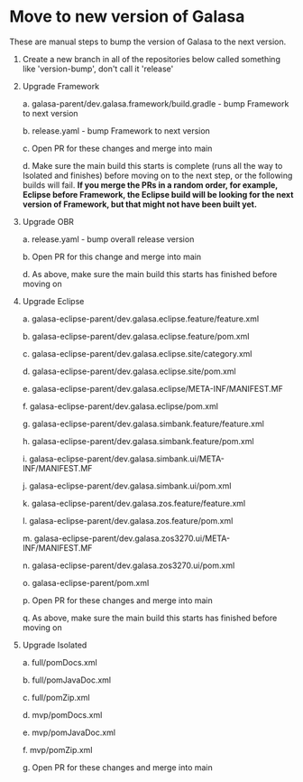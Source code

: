 # Move to new version of Galasa

These are manual steps to bump the version of Galasa to the next version.

1. Create a new branch in all of the repositories below called something like 'version-bump', don't call it 'release'

2. Upgrade Framework

    a. galasa-parent/dev.galasa.framework/build.gradle - bump Framework to next version

    b. release.yaml - bump Framework to next version

    c. Open PR for these changes and merge into main

    d. Make sure the main build this starts is complete (runs all the way to Isolated and finishes) before moving on to the next step, or the following builds will fail. **If you merge the PRs in a random order, for example, Eclipse before Framework, the Eclipse build will be looking for the next version of Framework, but that might not have been built yet.**

3. Upgrade OBR

    a. release.yaml - bump overall release version

    b. Open PR for this change and merge into main

    d. As above, make sure the main build this starts has finished before moving on

4. Upgrade Eclipse

    a. galasa-eclipse-parent/dev.galasa.eclipse.feature/feature.xml

    b. galasa-eclipse-parent/dev.galasa.eclipse.feature/pom.xml

    c. galasa-eclipse-parent/dev.galasa.eclipse.site/category.xml

    d. galasa-eclipse-parent/dev.galasa.eclipse.site/pom.xml

    e. galasa-eclipse-parent/dev.galasa.eclipse/META-INF/MANIFEST.MF

    f. galasa-eclipse-parent/dev.galasa.eclipse/pom.xml

    g. galasa-eclipse-parent/dev.galasa.simbank.feature/feature.xml

    h. galasa-eclipse-parent/dev.galasa.simbank.feature/pom.xml

    i. galasa-eclipse-parent/dev.galasa.simbank.ui/META-INF/MANIFEST.MF

    j. galasa-eclipse-parent/dev.galasa.simbank.ui/pom.xml

    k. galasa-eclipse-parent/dev.galasa.zos.feature/feature.xml

    l. galasa-eclipse-parent/dev.galasa.zos.feature/pom.xml

    m. galasa-eclipse-parent/dev.galasa.zos3270.ui/META-INF/MANIFEST.MF

    n. galasa-eclipse-parent/dev.galasa.zos3270.ui/pom.xml

    o. galasa-eclipse-parent/pom.xml

    p. Open PR for these changes and merge into main

    q. As above, make sure the main build this starts has finished before moving on

5. Upgrade Isolated

    a. full/pomDocs.xml

    b. full/pomJavaDoc.xml

    c. full/pomZip.xml

    d. mvp/pomDocs.xml

    e. mvp/pomJavaDoc.xml

    f. mvp/pomZip.xml

    g. Open PR for these changes and merge into main